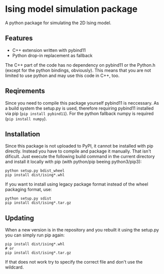 # Ising model simulation package
A python package for simulating the 2D Ising model.

## Features
* C++ extension written with pybind11
* Python drop-in replacement as fallback

The C++ part of the code has no dependency on pybind11 or the Python.h (except for the python bindings, obviously). This means that you are not limited to use python and may use this code in C++, too.

## Reqirements
Since you need to compile this package yourself pybind11 is neccessary. As a build system the setup.py is used, therefore requiring pybind11 installed via pip (`pip install pybind11`). For the python fallback numpy is required (`pip install numpy`).

## Installation
Since this package is not uploaded to PyPI, it cannot be installed with pip directly. Instead you have to compile and package it manually. That isn't dificult. Just execute the following build command in the current directory and install it locally with pip (with python/pip beeing python3/pip3):
```
python setup.py bdist_wheel
pip install dist/ising*.whl
```

If you want to install using legacy package format instead of the wheel packaging format, use:
```
python setup.py sdist
pip install dist/ising*.tar.gz
```

## Updating
When a new version is in the repository and you rebuilt it using the setup.py you can simply run pip again:
```
pip install dist/ising*.whl
# or
pip install dist/ising*.tar.gz
```
If that does not work try to specify the correct file and don't use the wildcard.
